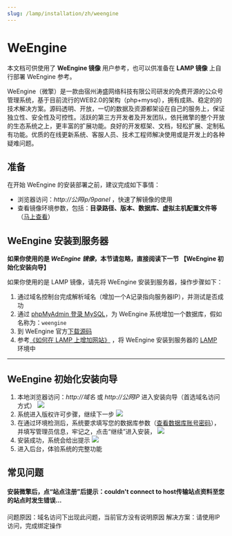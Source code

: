 ```yaml
---
slug: /lamp/installation/zh/weengine
---
```

# WeEngine

本文档可供使用了 **WeEngine 镜像** 用户参考，也可以供准备在 **LAMP 镜像** 上自行部署 WeEngine 参考。

WeEngine（微擎）是一款由宿州涛盛网络科技有限公司研发的免费开源的公众号管理系统，基于目前流行的WEB2.0的架构（php+mysql），拥有成熟、稳定的的技术解决方案。源码透明、开放，一切的数据及资源都架设在自己的服务上，保证独立性、安全性及可控性。活跃的第三方开发者及开发团队，依托微擎的整个开放的生态系统之上，更丰富的扩展功能。良好的开发框架、文档，轻松扩展、定制私有功能。优质的在线更新系统、客服人员、技术工程师解决使用或是开发上的各种疑难问题。
## 准备

在开始 WeEngine 的安装部署之前，建议完成如下事情：

* 浏览器访问：*http://公网ip/9panel* ，快速了解镜像的使用
* 查看镜像环境参数，包括：**目录路径、版本、数据库、虚拟主机配置文件等** （[马上查看](https://support.websoft9.com/docs/lamp/zh/stack-components.html)）

## WeEngine 安装到服务器

**如果你使用的是 *WeEngine 镜像*，本节请忽略，直接阅读下一节 【WeEngine 初始化安装向导】**

如果你使用的是 LAMP 镜像，请先将 WeEngine 安装到服务器，操作步骤如下：

1. 通过域名控制台完成解析域名（增加一个A记录指向服务器IP），并测试是否成功
2. 通过 [phpMyAdmin 登录 MySQL](https://support.websoft9.com/docs/lamp/zh/admin-mysql.html)，为 WeEngine 系统增加一个数据库，假如名称为：`weengine`
3. 到 WeEngine 官方[下载源码](https://s.w7.cc/static/install)
2. 参考[《如何在 LAMP 上增加网站》](https://support.websoft9.com/docs/lamp/zh/solution-deployment.html#安装第二个网站) ，将 WeEngine 安装到服务器的 [LAMP](https://support.websoft9.com/docs/lamp/zh/) 环境中

---

## WeEngine 初始化安装向导

1. 本地浏览器访问：*http://域名* 或 *http://公网IP* 进入安装向导（首选域名访问方式）
  ![](https://libs.websoft9.com/Websoft9/DocsPicture/zh/weengine/weengine-ins001-websoft9.png)
2. 系统进入版权许可步骤，继续下一步
  ![](https://libs.websoft9.com/Websoft9/DocsPicture/zh/weengine/weengine-ins002-websoft9.png)
3. 在通过环境检测后，系统要求填写您的数据库参数（[查看数据库账号密码](https://support.websoft9.com/docs/lamp/zh/stack-accounts.html)），并填写管理员信息，牢记之，点击“继续”进入安装，
  ![](https://libs-websoft9-com.oss-cn-qingdao.aliyuncs.com/Websoft9/DocsPicture/zh/weengine/weengine-ins003-websoft9.png)
4. 安装成功，系统会给出提示
  ![](https://libs.websoft9.com/Websoft9/DocsPicture/zh/weengine/weengine-ins004-websoft9.png)
5. 进入后台，体验系统的完整功能

## 常见问题

#### 安装微擎后，点“站点注册”后提示：couldn't connect to host传输站点资料至您的站点时发生错误...

问题原因：域名访问下出现此问题，当前官方没有说明原因
解决方案：请使用IP访问，完成绑定操作